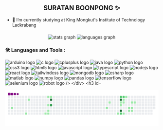<h2 align="center">SURATAN BOONPONG ✨</h2>

- 🏫 I’m currently studying at King Mongkut's Institute of Technology Ladkrabang

###

<div align="center" >
  <img src="https://github-readme-stats.vercel.app/api?hide_title=false&hide_rank=false&show_icons=true&include_all_commits=true&count_private=true&disable_animations=false&theme=dracula&locale=en&hide_border=false&username=Suratan63011017" height="150" alt="stats graph"  />
  <img src="https://github-readme-stats.vercel.app/api/top-langs?locale=en&hide_title=false&layout=compact&card_width=320&langs_count=5&theme=dracula&hide_border=false&username=Suratan63011017" height="150" alt="languages graph"  />
</div>

### :hammer_and_wrench: Languages and Tools :

<div align="left">
  <img src="https://cdn.jsdelivr.net/gh/devicons/devicon/icons/arduino/arduino-original.svg" height="40" width="52" alt="arduino logo"  />
  <img src="https://cdn.jsdelivr.net/gh/devicons/devicon/icons/c/c-original.svg" height="40" width="52" alt="c logo"  />
  <img src="https://cdn.jsdelivr.net/gh/devicons/devicon/icons/cplusplus/cplusplus-original.svg" height="40" width="52" alt="cplusplus logo"  />
  <img src="https://cdn.jsdelivr.net/gh/devicons/devicon/icons/java/java-original.svg" height="40" width="52" alt="java logo"  />
  <img src="https://cdn.jsdelivr.net/gh/devicons/devicon/icons/python/python-original.svg" height="40" width="52" alt="python logo"  />
  <img src="https://cdn.jsdelivr.net/gh/devicons/devicon/icons/css3/css3-original.svg" height="40" width="52" alt="css3 logo"  />
  <img src="https://cdn.jsdelivr.net/gh/devicons/devicon/icons/html5/html5-original.svg" height="40" width="52" alt="html5 logo"  />
  <img src="https://cdn.jsdelivr.net/gh/devicons/devicon/icons/javascript/javascript-original.svg" height="40" width="52" alt="javascript logo"  />
  <img src="https://cdn.jsdelivr.net/gh/devicons/devicon/icons/typescript/typescript-original.svg" height="40" width="52" alt="typescript logo"  />
  <img src="https://cdn.jsdelivr.net/gh/devicons/devicon/icons/nodejs/nodejs-original.svg" height="40" width="52" alt="nodejs logo"  />
  <img src="https://cdn.jsdelivr.net/gh/devicons/devicon/icons/react/react-original.svg" height="40" width="52" alt="react logo"  />
  <img src="https://cdn.jsdelivr.net/gh/devicons/devicon/icons/tailwindcss/tailwindcss-original-wordmark.svg" height="40" width="52" alt="tailwindcss logo"  />
  <img src="https://cdn.jsdelivr.net/gh/devicons/devicon/icons/mongodb/mongodb-original.svg" height="40" width="52" alt="mongodb logo"  />
  <img src="https://cdn.jsdelivr.net/gh/devicons/devicon/icons/csharp/csharp-original.svg" height="40" width="52" alt="csharp logo"  />
  <img src="https://cdn.jsdelivr.net/gh/devicons/devicon/icons/matlab/matlab-original.svg" height="40" width="52" alt="matlab logo"  />
  <img src="https://cdn.jsdelivr.net/gh/devicons/devicon/icons/numpy/numpy-original.svg" height="40" width="52" alt="numpy logo"  />
  <img src="https://cdn.jsdelivr.net/gh/devicons/devicon/icons/pandas/pandas-original.svg" height="40" width="52" alt="pandas logo"  />
  <img src="https://cdn.jsdelivr.net/gh/devicons/devicon/icons/tensorflow/tensorflow-original.svg" height="40" width="52" alt="tensorflow logo"  />
  <img src="https://camo.githubusercontent.com/74ed64243ba05754329bc527cd4240ebd1c087a1/68747470733a2f2f73656c656e69756d2e6465762f696d616765732f73656c656e69756d5f6c6f676f5f7371756172655f677265656e2e706e67" height="40" width="52" alt="selenium logo"  />
  <img src="https://upload.wikimedia.org/wikipedia/commons/e/e4/Robot-framework-logo.png"  height="40" width="52" alt="robot logo />
</div>

###

<br clear="both">

![snake gif](https://github.com/Suratan63011017/Suratan63011017/blob/output/github-contribution-grid-snake.gif)

###
